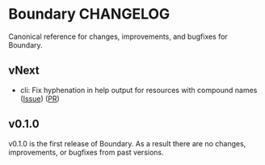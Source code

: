 # Boundary CHANGELOG

Canonical reference for changes, improvements, and bugfixes for Boundary.

## vNext

* cli: Fix hyphenation in help output for resources with compound names
  ([Issue](https://github.com/hashicorp/boundary/issues/686))
  ([PR](https://github.com/hashicorp/boundary/pull/689))

## v0.1.0

v0.1.0 is the first release of Boundary. As a result there are no changes, improvements, or bugfixes from past versions.
